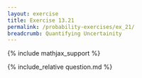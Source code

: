 ```yaml
---
layout: exercise
title: Exercise 13.21
permalink: /probability-exercises/ex_21/
breadcrumb: Quantifying Uncertainity
---
```


{% include mathjax_support %}

<div><i class="arrow-up loader" data-chapter="probability-exercises" data-exercise="ex_21" data-rating="0"></i></div>
{% include_relative question.md %}
